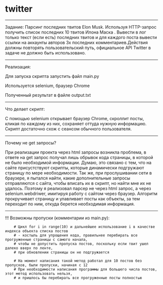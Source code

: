 # twitter

-------------------------------------------

Задание: Парсинг последних твитов Elon Musk.
Используя HTTP-запрос получить список последних 10 твитов Илона Маска .
Вывести в лог только текст (если есть) последних твитов и для каждого поста вывести ссылки на аккаунты авторов 3х последних комментариев.Действия должны повторять пользовательский путь, официальное API Twitter в задаче не должно быть использовано.

-------------------------------------------

Реализация:

Для запуска скрипта запустить файл main.py

Используется selenium, браузер Chrome

Полученный результат в файле output.txt

-------------------------------------------

Что делает скрипт:

   С помощью selenium открывает браузер Chrome, скроллит посты, кликая по каждому из них, сохраняет оттуда нужную информацию. Скрипт достаточно схож с сеансом обычного пользователя.
   
-------------------------------------------

Почему не get запросы?

   При реализации проекта через html запросы возникла проблема, в ответе на get запрос получал лишь обрывок кода страницы, в которой не было необходимой информации.
Думаю, это связано с тем, что на сайте присустствуют скрипты, которые динамически подгружают страницу по мере необходимости.
Так же, при прослушивании сети в браузере, я пытался найти, какие дополнительные запросы отправляются с сайта, чтобы вписать их в скрипт, но найти мне их не удалось.
Поэтому я реализовал парсер не через html запрос, а через selenium.webdriwer, имитируя работу с сайтом через браузер.
Алгоритм прокручивает страницу и улавливает посты как объекты, за тем переходит по ним, откуда берется необходимая информация.

--------------------------------------------

!!! Возможны пропуски (комментарии из main.py):

        # Цикл for i in range(10) и дальнейшее использование i в качестве индекса объекта списка постов
        # - костыль для упрощения кода, правильнее перебирать все прогруженные страницы с самого начала,
        # чтобы не допустить пропуска постов, поскольку если твит ушел далеко вверх по ленте,
        # при обновлении страницы он не подгружается

        # На момент написания такой метод работал для 10 постов без пропусков, были пропуски, начиная с 12
        # При необходимости написания программы для большего числа постов, этот метод использовать нельзя,
        # и пришлось бы перебирать все прогруженные посты полностью

